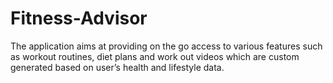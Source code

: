 # Fitness-Advisor
The application aims at providing on the go access to various features such as workout routines, diet plans and work out videos which are custom generated based on user’s health and lifestyle data.
